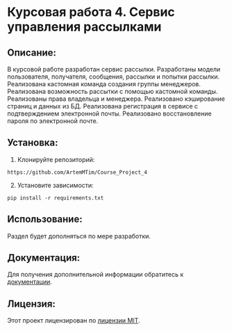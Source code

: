 # Курсовая работа 4. Сервис управления рассылками
##  Описание:
В курсовой работе разработан сервис рассылки. Разработаны модели пользователя, получателя,
сообщения, рассылки и попытки рассылки. Реализована кастомная команда создания группы менеджеров. 
Реализована возможность рассытки с помощью кастомной команды.
Реализованы права владельца и менеджера. Реализовано кэширование страниц и данных из БД.
Реализована регистрация в сервисе с подтверждением электронной почты. Реализовано восстановление пароля
по электронной почте.
## Установка:
1. Клонируйте репозиторий:
```
https://github.com/ArtemMTim/Course_Project_4
```
2. Установите зависимости:
```
pip install -r requirements.txt
```
## Использование:
Раздел будет дополняться по мере разработки.


## Документация:
Для получения дополнительной информации обратитесь к [документации](docs/README.md).

## Лицензия:

Этот проект лицензирован по [лицензии MIT](LICENSE).